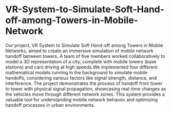 # VR-System-to-Simulate-Soft-Hand-off-among-Towers-in-Mobile-Network
Our project, VR System to Simulate Soft Hand-off among Towers in Mobile Networks, aimed to create an immersive simulation of mobile network handoff between towers. A team of five members worked collaboratively to model a 3D representation of a city, complete with mobile towers (base stations) and cars driving at high speeds.We implemented four different mathematical models running in the background to simulate mobile handoffs, considering various factors like signal strength, distance, and interference. The project demonstrates the process of handoff from tower to tower with physical signal propagation, showcasing real-time changes as the vehicles move through different network zones. This system provides a valuable tool for understanding mobile network behavior and optimizing handoff processes in urban environments.
